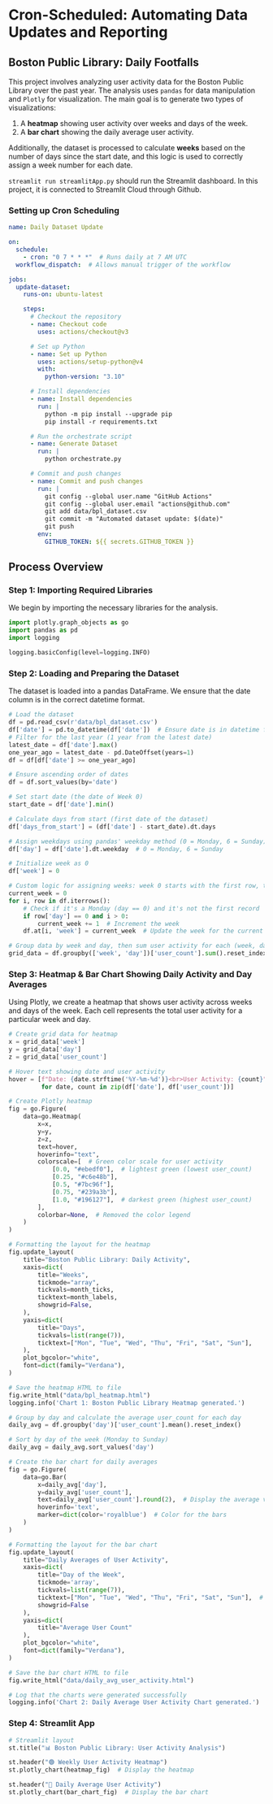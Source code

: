 # Cron-Scheduled: Automating Data Updates and Reporting
## Boston Public Library: Daily Footfalls

This project involves analyzing user activity data for the Boston Public Library over the past year. The analysis uses `pandas` for data manipulation and `Plotly` for visualization. The main goal is to generate two types of visualizations:

1. A **heatmap** showing user activity over weeks and days of the week.
2. A **bar chart** showing the daily average user activity.

Additionally, the dataset is processed to calculate **weeks** based on the number of days since the start date, and this logic is used to correctly assign a week number for each date.

`streamlit run streamlitApp.py` should run the Streamlit dashboard. In this project, it is connected to Streamlit Cloud through Github.

### Setting up Cron Scheduling
```yaml
name: Daily Dataset Update

on:
  schedule:
    - cron: "0 7 * * *"  # Runs daily at 7 AM UTC
  workflow_dispatch:  # Allows manual trigger of the workflow

jobs:
  update-dataset:
    runs-on: ubuntu-latest

    steps:
      # Checkout the repository
      - name: Checkout code
        uses: actions/checkout@v3

      # Set up Python
      - name: Set up Python
        uses: actions/setup-python@v4
        with:
          python-version: "3.10"

      # Install dependencies
      - name: Install dependencies
        run: |
          python -m pip install --upgrade pip
          pip install -r requirements.txt

      # Run the orchestrate script
      - name: Generate Dataset
        run: |
          python orchestrate.py

      # Commit and push changes
      - name: Commit and push changes
        run: |
          git config --global user.name "GitHub Actions"
          git config --global user.email "actions@github.com"
          git add data/bpl_dataset.csv
          git commit -m "Automated dataset update: $(date)"
          git push
        env:
          GITHUB_TOKEN: ${{ secrets.GITHUB_TOKEN }}
```

## Process Overview

### Step 1: Importing Required Libraries
We begin by importing the necessary libraries for the analysis.

```python
import plotly.graph_objects as go
import pandas as pd
import logging

logging.basicConfig(level=logging.INFO)
```

### Step 2: Loading and Preparing the Dataset
The dataset is loaded into a pandas DataFrame. We ensure that the date column is in the correct datetime format.

```python
# Load the dataset
df = pd.read_csv(r'data/bpl_dataset.csv')
df['date'] = pd.to_datetime(df['date'])  # Ensure date is in datetime format
# Filter for the last year (1 year from the latest date)
latest_date = df['date'].max()
one_year_ago = latest_date - pd.DateOffset(years=1)
df = df[df['date'] >= one_year_ago]

# Ensure ascending order of dates
df = df.sort_values(by='date')

# Set start date (the date of Week 0)
start_date = df['date'].min()

# Calculate days from start (first date of the dataset)
df['days_from_start'] = (df['date'] - start_date).dt.days

# Assign weekdays using pandas' weekday method (0 = Monday, 6 = Sunday)
df['day'] = df['date'].dt.weekday  # 0 = Monday, 6 = Sunday

# Initialize week as 0
df['week'] = 0

# Custom logic for assigning weeks: week 0 starts with the first row, then increments when day = 0 (Monday)
current_week = 0
for i, row in df.iterrows():
    # Check if it's a Monday (day == 0) and it's not the first record
    if row['day'] == 0 and i > 0:
        current_week += 1  # Increment the week
    df.at[i, 'week'] = current_week  # Update the week for the current row

# Group data by week and day, then sum user activity for each (week, day) pair
grid_data = df.groupby(['week', 'day'])['user_count'].sum().reset_index()
```

### Step 3: Heatmap & Bar Chart Showing Daily Activity and Day Averages
Using Plotly, we create a heatmap that shows user activity across weeks and days of the week. Each cell represents the total user activity for a particular week and day.
```python
# Create grid data for heatmap
x = grid_data['week']
y = grid_data['day']
z = grid_data['user_count']

# Hover text showing date and user activity
hover = [f"Date: {date.strftime('%Y-%m-%d')}<br>User Activity: {count}" 
         for date, count in zip(df['date'], df['user_count'])]

# Create Plotly heatmap
fig = go.Figure(
    data=go.Heatmap(
        x=x,
        y=y,
        z=z,
        text=hover,
        hoverinfo="text",
        colorscale=[  # Green color scale for user activity
            [0.0, "#ebedf0"],  # lightest green (lowest user_count)
            [0.25, "#c6e48b"],
            [0.5, "#7bc96f"],
            [0.75, "#239a3b"],
            [1.0, "#196127"],  # darkest green (highest user_count)
        ],
        colorbar=None,  # Removed the color legend
    )
)

# Formatting the layout for the heatmap
fig.update_layout(
    title="Boston Public Library: Daily Activity",
    xaxis=dict(
        title="Weeks",
        tickmode="array",
        tickvals=month_ticks,
        ticktext=month_labels,
        showgrid=False,
    ),
    yaxis=dict(
        title="Days",
        tickvals=list(range(7)),
        ticktext=["Mon", "Tue", "Wed", "Thu", "Fri", "Sat", "Sun"],
    ),
    plot_bgcolor="white",
    font=dict(family="Verdana"),
)

# Save the heatmap HTML to file
fig.write_html("data/bpl_heatmap.html")
logging.info('Chart 1: Boston Public Library Heatmap generated.')

# Group by day and calculate the average user_count for each day
daily_avg = df.groupby('day')['user_count'].mean().reset_index()

# Sort by day of the week (Monday to Sunday)
daily_avg = daily_avg.sort_values('day')

# Create the bar chart for daily averages
fig = go.Figure(
    data=go.Bar(
        x=daily_avg['day'],
        y=daily_avg['user_count'],
        text=daily_avg['user_count'].round(2),  # Display the average value on hover
        hoverinfo='text',
        marker=dict(color='royalblue')  # Color for the bars
    )
)

# Formatting the layout for the bar chart
fig.update_layout(
    title="Daily Averages of User Activity",
    xaxis=dict(
        title="Day of the Week",
        tickmode='array',
        tickvals=list(range(7)),
        ticktext=["Mon", "Tue", "Wed", "Thu", "Fri", "Sat", "Sun"],  # Day names
        showgrid=False
    ),
    yaxis=dict(
        title="Average User Count"
    ),
    plot_bgcolor="white",
    font=dict(family="Verdana"),
)

# Save the bar chart HTML to file
fig.write_html("data/daily_avg_user_activity.html")

# Log that the charts were generated successfully
logging.info('Chart 2: Daily Average User Activity Chart generated.')
```

### Step 4: Streamlit App

```python
# Streamlit layout
st.title("📊 Boston Public Library: User Activity Analysis")

st.header("🟢 Weekly User Activity Heatmap")
st.plotly_chart(heatmap_fig)  # Display the heatmap

st.header("📅 Daily Average User Activity")
st.plotly_chart(bar_chart_fig)  # Display the bar chart
```

